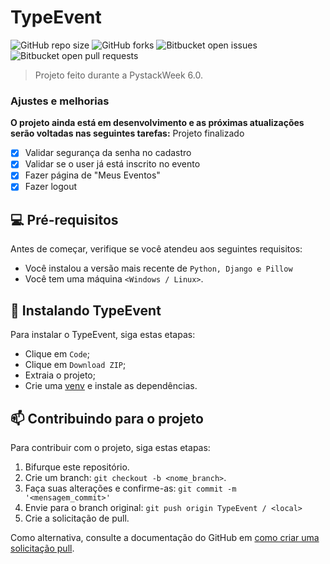 # TypeEvent

![GitHub repo size](https://img.shields.io/github/repo-size/gabriel-preti-ferraz/TypeEvent?style=for-the-badge)
![GitHub forks](https://img.shields.io/github/forks/gabriel-preti-ferraz/TypeEvent?style=for-the-badge)
![Bitbucket open issues](https://img.shields.io/bitbucket/issues/gabriel-preti-ferraz/TypeEvent?style=for-the-badge)
![Bitbucket open pull requests](https://img.shields.io/bitbucket/pr-raw/gabriel-preti-ferraz/TypeEvent?style=for-the-badge)

> Projeto feito durante a PystackWeek 6.0.

### Ajustes e melhorias

__O projeto ainda está em desenvolvimento e as próximas atualizações serão voltadas nas seguintes tarefas:__
Projeto finalizado

- [x] Validar segurança da senha no cadastro
- [x] Validar se o user já está inscrito no evento
- [x] Fazer página de "Meus Eventos"
- [x] Fazer logout

## 💻 Pré-requisitos

Antes de começar, verifique se você atendeu aos seguintes requisitos:
* Você instalou a versão mais recente de `Python, Django e Pillow`
* Você tem uma máquina `<Windows / Linux>`.

## 🚀 Instalando TypeEvent

Para instalar o TypeEvent, siga estas etapas:

* Clique em `Code`;
* Clique em `Download ZIP`;
* Extraia o projeto;
* Crie uma <a href="https://www.alura.com.br/artigos/ambientes-virtuais-em-python?gclid=Cj0KCQjwlumhBhClARIsABO6p-y4hMc9cj3tKQBYlo_9aSZtMDlHH-0U3LNFnO1xU1vDZtgyjwt6YmcaArTeEALw_wcB">venv</a> e instale as dependências.

## 📫 Contribuindo para o projeto
Para contribuir com o projeto, siga estas etapas:

1. Bifurque este repositório.
2. Crie um branch: `git checkout -b <nome_branch>`.
3. Faça suas alterações e confirme-as: `git commit -m '<mensagem_commit>'`
4. Envie para o branch original: `git push origin TypeEvent / <local>`
5. Crie a solicitação de pull.

Como alternativa, consulte a documentação do GitHub em [como criar uma solicitação pull](https://help.github.com/en/github/collaborating-with-issues-and-pull-requests/creating-a-pull-request).
